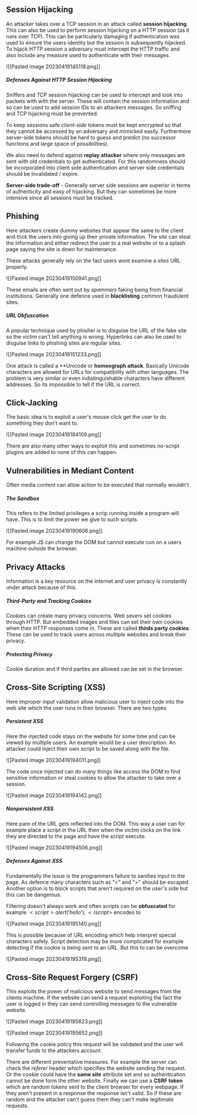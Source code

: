 ## Session Hijacking
An attacker takes over a TCP session in an attack called **session hijacking**. This can also be used to perform session hijacking on a HTTP session (as it runs over TCP). This can be particularly damaging if authentication was used to ensure the users identity but the session is subsequently hijacked. To hijack  HTTP session a adversary must intercept the HTTP traffic and also include any measure used to authenticate with their messages.

![[Pasted image 20230419145118.png]]

##### Defenses Against HTTP Session Hijacking
Sniffers and TCP session hijacking can be used to intercept and look into packets with with the server. These will contain the session information and so can be used to add session IDs to an attackers messages. So sniffing and TCP hijacking must be prevented.

To keep sessions safe *client-side* tokens must be kept encrypted so that they cannot be accessed by an adversary and mimicked easily. Furthermore server-side tokens should be hard to guess and predict (no successor functions and large space of possibilities).

We also need to defend against **replay attacker** where only messages are sent with old credentials to get authenticated. For this randomness should be incorporated into client side authentication and server side credentials should be invalidated / expire.

**Server-side trade-off** - Generally server side sessions are superior in terms of authenticity and easy of hijacking. But they can sometimes be more intensive since all sessions must be tracked.

## Phishing
Here attackers create dummy websites that appear the same to the client and trick the users into giving up their private information. The site can steal the information and either redirect the user to a real website or to a splash page saying the site is down for maintenance.

These attacks generally rely on the fact users wont examine a sites URL properly.

![[Pasted image 20230419150941.png]]

These emails are often sent out by *spammers* faking being from financial institutions. Generally one defence used in **blacklisting** common fraudulent sites.

##### URL Obfuscation
A popular technique used by phisher is to disguise the URL of the fake site so the victim can't tell anything is wrong. Hyperlinks can also be used to disguise links to phishing sites are regular sites.

![[Pasted image 20230419151233.png]]

One attack is called a **Unicode or **homeograph attack**. Basically Unicode characters are allowed for URLs for compatibility with other languages. The problem is very similar or even indistinguishable characters have different addresses. So its impossible to tell if the URL is correct.

## Click-Jacking
The basic idea is to exploit a user's mouse click get the user to do something they don't want to.

![[Pasted image 20230419184109.png]]

There are also many other ways to exploit this and sometimes no-script plugins are added to none of this can happen.

## Vulnerabilities in Mediant Content
Often media content can allow action to be executed that normally wouldn't

##### The Sandbox
This refers to the limited privileges a scrip running inside a program will have. This is to limit the power we give to such scripts.

![[Pasted image 20230419190606.png]]

For example JS can change the DOM but cannot execute con on a users machine outside the browser.

## Privacy Attacks
Information is a key resource on the internet and user privacy is constantly under attack because of this.

##### Third-Party and Tracking Cookies
Cookies can create many privacy concerns. Web severs set cookies through HTTP. But embedded images and files can set their own cookies when their HTTP responses come in. These are called **thirds party cookies**. These can be used to track users across multiple websites and break their privacy.

##### Protecting Privacy
Cookie duration and if third parties are allowed can be set in the browser.

## Cross-Site Scripting (XSS)
Here improper input validation allow malicious user to inject code into the web site which the user runs in their browser. There are two types 

##### Persistent XSS
Here the injected code stays on the website for some time and can be viewed by multiple users. An example would be a user description. An attacker could inject their own script to be saved along with the file.

![[Pasted image 20230419194011.png]]

The code once injected can do many things like access the DOM to find sensitive information or steal cookies to allow the attacker to take over a session.

![[Pasted image 20230419194142.png]]

##### Nonpersistent XSS
Here pare of the URL gets reflected into the DOM. This way a user can for example place a script in the URL then when the victim clicks on the link they are directed to the page and have the script execute.

![[Pasted image 20230419194506.png]]

##### Defenses Against XSS
Fundamentally the issue is the programmers failure to sanities input to the page. As defence many characters such as "<" and ">" should be escaped. Another option is to block scripts that aren't required on the user's side but this can be dangerous.

Filtering doesn't always work and often scripts can be **obfuscated** for example $<script>alert('hello');</script>$ encodes to

![[Pasted image 20230419195140.png]]

This is possible because of URL encoding which help interpret special characters safely. Script detection may be more complicated for example detecting if the cookie is being sent to an URL. But this to can be overcome

![[Pasted image 20230419195319.png]]

## Cross-Site Request Forgery (CSRF)
This exploits the power of malicious website to send messages from the clients machine. If the website can send a request exploiting the fact the user is logged in they can send controlling messages to the vulnerable website.

![[Pasted image 20230419195623.png]]

![[Pasted image 20230419195652.png]]

Following the cookie policy this request will be validated and the user will transfer funds to the attackers account.

There are different preventative measures. For example the server can check the *referer* header which specifies the website sending the request. Or the cookie could have the **same site** attribute set and so authentication cannot be done form the other website. Finally we can use a **CSRF token** which are random tokens sent to the client browser for every webpage. If they aren't present in a response the response isn't valid. So if these are random and the attacker can't guess them they can't make legitimate requests.